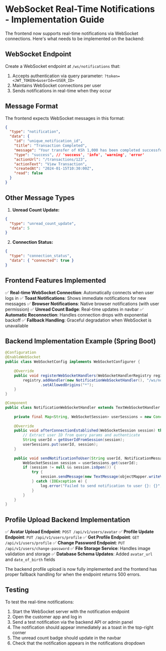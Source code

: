 # WebSocket Real-Time Notifications - Implementation Guide

The frontend now supports real-time notifications via WebSocket connections. Here's what needs to be implemented on the backend:

## WebSocket Endpoint

Create a WebSocket endpoint at `/ws/notifications` that:

1. Accepts authentication via query parameter: `?token=<JWT_TOKEN>&userId=<USER_ID>`
2. Maintains WebSocket connections per user
3. Sends notifications in real-time when they occur

## Message Format

The frontend expects WebSocket messages in this format:

```json
{
  "type": "notification",
  "data": {
    "id": "unique_notification_id",
    "title": "Transaction Completed",
    "message": "Your transfer of KSh 1,000 has been completed successfully.",
    "type": "success", // 'success', 'info', 'warning', 'error'
    "actionUrl": "/transactions/123",
    "actionText": "View Transaction",
    "createdAt": "2024-01-15T10:30:00Z",
    "read": false
  }
}
```

## Other Message Types

1. **Unread Count Update:**
```json
{
  "type": "unread_count_update",
  "data": 5
}
```

2. **Connection Status:**
```json
{
  "type": "connection_status",
  "data": { "connected": true }
}
```

## Frontend Features Implemented

✅ **Real-time WebSocket Connection**: Automatically connects when user logs in
✅ **Toast Notifications**: Shows immediate notifications for new messages
✅ **Browser Notifications**: Native browser notifications (with user permission)
✅ **Unread Count Badge**: Real-time updates in navbar
✅ **Automatic Reconnection**: Handles connection drops with exponential backoff
✅ **Fallback Handling**: Graceful degradation when WebSocket is unavailable

## Backend Implementation Example (Spring Boot)

```java
@Configuration
@EnableWebSocket
public class WebSocketConfig implements WebSocketConfigurer {
    
    @Override
    public void registerWebSocketHandlers(WebSocketHandlerRegistry registry) {
        registry.addHandler(new NotificationWebSocketHandler(), "/ws/notifications")
                .setAllowedOrigins("*");
    }
}

@Component
public class NotificationWebSocketHandler extends TextWebSocketHandler {
    
    private final Map<String, WebSocketSession> userSessions = new ConcurrentHashMap<>();
    
    @Override
    public void afterConnectionEstablished(WebSocketSession session) throws Exception {
        // Extract user ID from query params and authenticate
        String userId = getUserIdFromSession(session);
        userSessions.put(userId, session);
    }
    
    public void sendNotificationToUser(String userId, NotificationMessage notification) {
        WebSocketSession session = userSessions.get(userId);
        if (session != null && session.isOpen()) {
            try {
                session.sendMessage(new TextMessage(objectMapper.writeValueAsString(notification)));
            } catch (IOException e) {
                log.error("Failed to send notification to user {}: {}", userId, e.getMessage());
            }
        }
    }
}
```

## Profile Upload Backend Implementation

✅ **Avatar Upload Endpoint**: `POST /api/v1/users/avatar`
✅ **Profile Update Endpoint**: `PUT /api/v1/users/profile` 
✅ **Get Profile Endpoint**: `GET /api/v1/users/profile`
✅ **Change Password Endpoint**: `PUT /api/v1/users/change-password`
✅ **File Storage Service**: Handles image validation and storage
✅ **Database Schema Updates**: Added `avatar_url` and `date_of_birth` fields

The backend profile upload is now fully implemented and the frontend has proper fallback handling for when the endpoint returns 500 errors.

## Testing

To test the real-time notifications:

1. Start the WebSocket server with the notification endpoint
2. Open the customer app and log in
3. Send a test notification via the backend API or admin panel
4. The notification should appear immediately as a toast in the top-right corner
5. The unread count badge should update in the navbar
6. Check that the notification appears in the notifications dropdown
